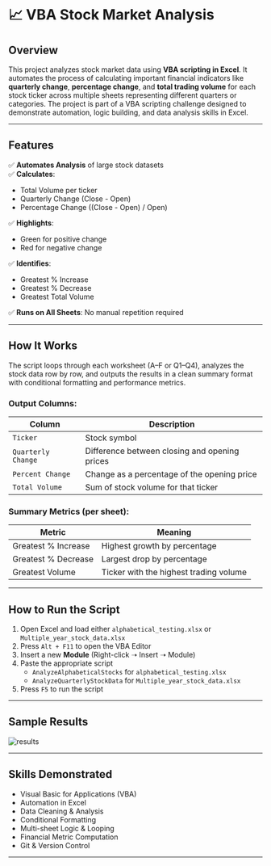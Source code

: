 # 📈 VBA Stock Market Analysis

## Overview

This project analyzes stock market data using **VBA scripting in Excel**. It automates the process of calculating important financial indicators like **quarterly change**, **percentage change**, and **total trading volume** for each stock ticker across multiple sheets representing different quarters or categories. The project is part of a VBA scripting challenge designed to demonstrate automation, logic building, and data analysis skills in Excel.

---
## Features

✅ **Automates Analysis** of large stock datasets  
✅ **Calculates**:
- Total Volume per ticker  
- Quarterly Change (Close - Open)  
- Percentage Change ((Close - Open) / Open)  

✅ **Highlights**:
- Green for positive change  
- Red for negative change  

✅ **Identifies**:
- Greatest % Increase
- Greatest % Decrease
- Greatest Total Volume  

✅ **Runs on All Sheets**: No manual repetition required

---

## How It Works

The script loops through each worksheet (A–F or Q1–Q4), analyzes the stock data row by row, and outputs the results in a clean summary format with conditional formatting and performance metrics.

### Output Columns:
| Column | Description |
|--------|-------------|
| `Ticker` | Stock symbol |
| `Quarterly Change` | Difference between closing and opening prices |
| `Percent Change` | Change as a percentage of the opening price |
| `Total Volume` | Sum of stock volume for that ticker |

### Summary Metrics (per sheet):
| Metric | Meaning |
|--------|---------|
| Greatest % Increase | Highest growth by percentage |
| Greatest % Decrease | Largest drop by percentage |
| Greatest Volume | Ticker with the highest trading volume |

---

## How to Run the Script

1. Open Excel and load either `alphabetical_testing.xlsx` or `Multiple_year_stock_data.xlsx`
2. Press `Alt + F11` to open the VBA Editor
3. Insert a new **Module** (Right-click ➝ Insert ➝ Module)
4. Paste the appropriate script
   - `AnalyzeAlphabeticalStocks` for `alphabetical_testing.xlsx`
   - `AnalyzeQuarterlyStockData` for `Multiple_year_stock_data.xlsx`
5. Press `F5` to run the script

---

## Sample Results

![results](https://github.com/user-attachments/assets/b62e085d-06d9-49d1-a501-1800f47fa390)


---
## Skills Demonstrated

- Visual Basic for Applications (VBA)
- Automation in Excel
- Data Cleaning & Analysis
- Conditional Formatting
- Multi-sheet Logic & Looping
- Financial Metric Computation
- Git & Version Control

---

